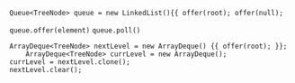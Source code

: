 `Queue<TreeNode> queue = new LinkedList(){{ offer(root); offer(null); `

 `queue.offer(element)`
 `queue.poll()`


```
ArrayDeque<TreeNode> nextLevel = new ArrayDeque() {{ offer(root); }};
    ArrayDeque<TreeNode> currLevel = new ArrayDeque();
currLevel = nextLevel.clone();
nextLevel.clear();

